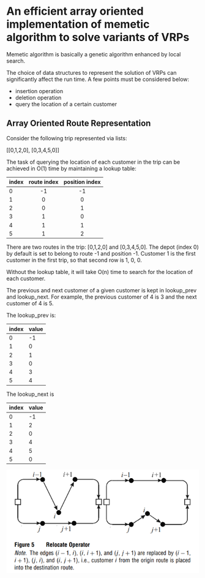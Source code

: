 # An efficient array oriented implementation of memetic algorithm to solve variants of VRPs

Memetic algorithm is basically a genetic algorithm enhanced by local search.

The choice of data structures to represent the solution of VRPs can significantly affect the run time. A few points
must be considered below:

* insertion operation
* deletion operation
* query the location of a certain customer

## Array Oriented Route Representation

Consider the following trip represented via lists:

[[0,1,2,0], [0,3,4,5,0]]

The task of querying the location of each customer in the trip can be achieved in O(1) time by maintaining a lookup
table:

| index | route index | position index | 
|-------|:-----------:|:--------------:|
| 0     |     -1      |       -1       |
| 1     |      0      |       0        |
| 2     |      0      |       1        |
| 3     |      1      |       0        |
| 4     |      1      |       1        |
| 5     |      1      |       2        |

There are two routes in the trip: [0,1,2,0] and [0,3,4,5,0]. The depot (index 0) by default is set to belong to
route -1 and position -1. Customer 1 is the first customer in the first trip, so that second row is 1, 0, 0.

Without the lookup table, it will take O(n) time to search for the location of each customer.

The previous and next customer of a given customer is kept in lookup_prev and lookup_next. For example, the previous
customer of 4 is 3 and the next customer of 4 is 5.

The lookup_prev is:

| index | value |
|-------|-------|
| 0     | -1    |
| 1     | 0     |
| 2     | 1     |
| 3     | 0     |
| 4     | 3     |
| 5     | 4     |

The lookup_next is

| index | value |
|-------|-------|
| 0     | -1    |
| 1     | 2     |
| 2     | 0     |
| 3     | 4     |
| 4     | 5     |
| 5     | 0     |
![](./assets/fig/relocate.jpg)
